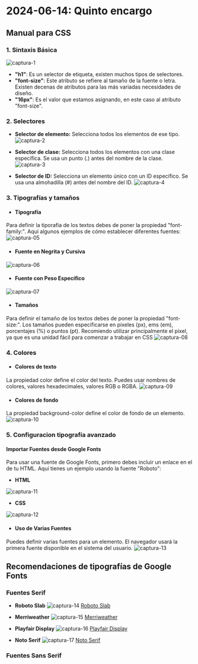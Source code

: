 # **2024-06-14: Quinto encargo**

## **Manual para CSS**

### 1. Sintaxis Básica

![captura-1](imagenes/captura-01.png)

- **"h1"**: Es un selector de etiqueta, existen muchos tipos de selectores.
- **"font-size"**: Este atributo se refiere al tamaño de la fuente o letra. Existen decenas de atributos para las más variadas necesidades de diseño.
- **"16px"**: Es el valor que estamos asignando, en este caso al atributo "font-size".​​

### 2. Selectores

- **Selector de elemento:** Selecciona todos los elementos de ese tipo.
![captura-2](imagenes/captura-02.png)
  
- **Selector de clase:** Selecciona todos los elementos con una clase específica. Se usa un punto (.) antes del nombre de la clase.
![captura-3](imagenes/captura-03.png)
  
- **Selector de ID:**  Selecciona un elemento único con un ID específico. Se usa una almohadilla (#) antes del nombre del ID.
![captura-4](imagenes/captura-04.png)

### 3. Tipografías y tamaños

- #### Tipografía 
Para definir la tiporafía de los textos debes de poner la propiedad "font-family:". Aquí algunos ejemplos de cómo establecer diferentes fuentes:
![captura-05](imagenes/captura-05.png)

- #### Fuente en Negrita y Cursiva
![captura-06](imagenes/captura-06.png)

- #### Fuente con Peso Específico
![captura-07](imagenes/captura-07.png)

- #### Tamaños 
Para definir el tamaño de los textos debes de poner la propiedad "font-size:". Los tamaños pueden especificarse en píxeles (px), ems (em), porcentajes (%) o puntos (pt). Recomiendo utilizar principalmente el pixel, ya que es una unidad fácil para comenzar a trabajar en CSS
![captura-08](imagenes/captura-08.png)

### 4. Colores

- #### Colores de texto
La propiedad color define el color del texto. Puedes usar nombres de colores, valores hexadecimales, valores RGB o RGBA.
![captura-09](imagenes/captura-09.png)

- #### Colores de fondo
La propiedad background-color define el color de fondo de un elemento.
![captura-10](imagenes/captura-10.png)

### 5. Configuracion tipografía avanzado

#### Importar Fuentes desde Google Fonts
Para usar una fuente de Google Fonts, primero debes incluir un enlace en el <head> de tu HTML. Aquí tienes un ejemplo usando la fuente "Roboto":
- **HTML**

![captura-11](imagenes/captura-11.png)
- **CSS**

![captura-12](imagenes/captura-12.png)

- #### Uso de Varias Fuentes
Puedes definir varias fuentes para un elemento. El navegador usará la primera fuente disponible en el sistema del usuario.
![captura-13](imagenes/captura-13.png)

## **Recomendaciones de tipografías de Google Fonts**

### Fuentes Serif
- **Roboto Slab**
![captura-14](imagenes/captura-14.png)
[Roboto Slab](https://fonts.google.com/specimen/Roboto+Slab)

- **Merriweather**
![captura-15](imagenes/captura-15.png)
[Merriweather](https://fonts.google.com/specimen/Merriweather)

- **Playfair Display**
![captura-16](imagenes/captura-16.png)
[Playfair Display](https://fonts.google.com/specimen/Playfair+Display)

- **Noto Serif**
![captura-17](imagenes/captura-17.png)
[Noto Serif](https://fonts.google.com/noto/specimen/Noto+Serif)

### Fuentes Sans Serif


